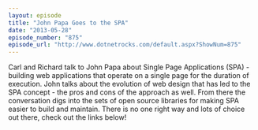 ```yaml
---
layout: episode
title: "John Papa Goes to the SPA"
date: "2013-05-28"
episode_number: "875"
episode_url: "http://www.dotnetrocks.com/default.aspx?ShowNum=875"
---
```


Carl and Richard talk to John Papa about Single Page Applications (SPA) - building web applications that operate on a single page for the duration of execution. John talks about the evolution of web design that has led to the SPA concept - the pros and cons of the approach as well. From there the conversation digs into the sets of open source libraries for making SPA easier to build and maintain. There is no one right way and lots of choice out there, check out the links below!
